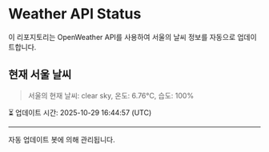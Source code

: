 
# Weather API Status

이 리포지토리는 OpenWeather API를 사용하여 서울의 날씨 정보를 자동으로 업데이트합니다.

## 현재 서울 날씨
> 서울의 현재 날씨: clear sky, 온도: 6.76°C, 습도: 100%

⏳ 업데이트 시간: 2025-10-29 16:44:57 (UTC)

---
자동 업데이트 봇에 의해 관리됩니다.
